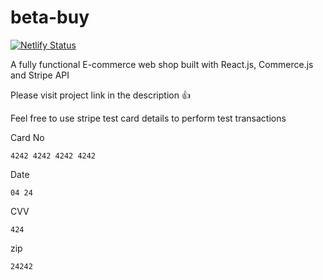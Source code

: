 # beta-buy

[![Netlify Status](https://api.netlify.com/api/v1/badges/7d9a544f-670f-408a-90ac-ffeb297902c6/deploy-status)](https://app.netlify.com/sites/betabuy/deploys)

A fully functional E-commerce web shop built with React.js, Commerce.js and Stripe API

Please visit project link in the description :+1:

Feel free to use stripe test card details to perform test transactions

Card No

    4242 4242 4242 4242
Date

    04 24
    
CVV

    424
zip

    24242



